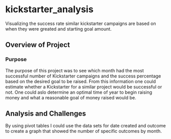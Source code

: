 # kickstarter_analysis
Visualizing the success rate similar kickstarter campaigns are based on when they were greated and starting goal amount.

## Overview of Project

### Purpose
  The purpose of this project was to see which month had the most successful number of Kickstarter campaigns and the success percentage based on the desired goal to be raised. From this information one could estimate whether a Kickstarter for a similar project would be successful or not. One could aslo determine an optimal time of year to begin raising money and what a reasonable goal of money raised would be.
  
## Analysis and Challenges

  By using pivot tables I could use the data sets for date created and outcome to create a graph that showed the number of specific outcomes by month.
  
